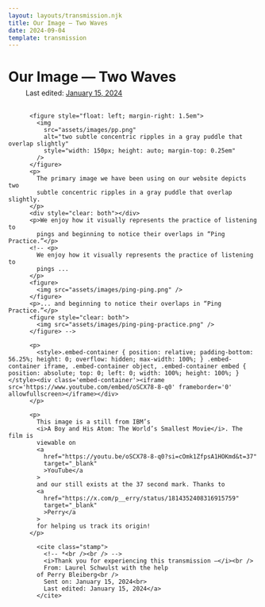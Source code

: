 ```yaml
---
layout: layouts/transmission.njk
title: Our Image — Two Waves
date: 2024-09-04
template: transmission
---
```


<h1 class="transmission" style="margin-bottom: 0.25em;">
              <span class="ping"></span> Our Image — Two Waves
            </h1>
            <span class="gray small" style="display: inline-block; margin-left: 2.5em;">Last edited: <a href="">January 15, 2024</a></span><br><br>

          <figure style="float: left; margin-right: 1.5em">
            <img
              src="assets/images/pp.png"
              alt="two subtle concentric ripples in a gray puddle that overlap slightly"
              style="width: 150px; height: auto; margin-top: 0.25em"
            />
          </figure>
          <p>
            The primary image we have been using on our website depicts two
            subtle concentric ripples in a gray puddle that overlap slightly.
          </p>
          <div style="clear: both"></div>
          <p>We enjoy how it visually represents the practice of listening to
            pings and beginning to notice their overlaps in “Ping Practice.”</p>
          <!-- <p>
            We enjoy how it visually represents the practice of listening to
            pings ...
          </p>
          <figure>
            <img src="assets/images/ping-ping.png" />
          </figure>
          <p>... and beginning to notice their overlaps in “Ping Practice.”</p>
          <figure style="clear: both">
            <img src="assets/images/ping-ping-practice.png" />
          </figure> -->

          <p>
            <style>.embed-container { position: relative; padding-bottom: 56.25%; height: 0; overflow: hidden; max-width: 100%; } .embed-container iframe, .embed-container object, .embed-container embed { position: absolute; top: 0; left: 0; width: 100%; height: 100%; }</style><div class='embed-container'><iframe src='https://www.youtube.com/embed/oSCX78-8-q0' frameborder='0' allowfullscreen></iframe></div>
          </p>

          <p>
            This image is a still from IBM’s
            <i>A Boy and His Atom: The World’s Smallest Movie</i>. The film is
            viewable on
            <a
              href="https://youtu.be/oSCX78-8-q0?si=cOmk1ZfpsA1HOKmd&t=37"
              target="_blank"
              >YouTube</a
            >
            and our still exists at the 37 second mark. Thanks to
            <a
              href="https://x.com/p__erry/status/1814352408316915759"
              target="_blank"
              >Perry</a
            >
            for helping us track its origin!
          </p>

            <cite class="stamp">
              <!-- *<br /><br /> -->
              <i>Thank you for experiencing this transmission —</i><br />
              From: Laurel Schwulst with the help
            of Perry Bleiberg<br />
              Sent on: January 15, 2024<br>
              Last edited: January 15, 2024</a>
            </cite>
